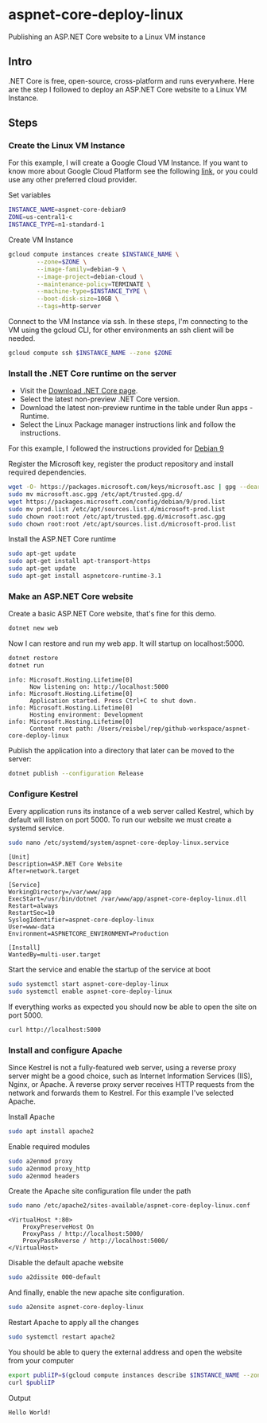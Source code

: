 # aspnet-core-deploy-linux

Publishing an ASP.NET Core website to a Linux VM instance

## Intro

.NET Core is free, open-source, cross-platform and runs everywhere. Here are the step I followed to deploy an ASP.NET Core website to a Linux VM Instance.

## Steps

### Create the Linux VM Instance

For this example, I will create a Google Cloud VM Instance. If you want to know more about Google Cloud Platform see the following [link](https://cloud.google.com/ai-platform/deep-learning-vm/docs/quickstart-cli), or you could use any other preferred cloud provider.

Set variables

```bash
INSTANCE_NAME=aspnet-core-debian9
ZONE=us-central1-c
INSTANCE_TYPE=n1-standard-1
```

Create VM Instance

```bash
gcloud compute instances create $INSTANCE_NAME \
        --zone=$ZONE \
        --image-family=debian-9 \
        --image-project=debian-cloud \
        --maintenance-policy=TERMINATE \
        --machine-type=$INSTANCE_TYPE \
        --boot-disk-size=10GB \
        --tags=http-server
```

Connect to the VM Instance via ssh. In these steps, I'm connecting to the VM using the gcloud CLI, for other environments an ssh client will be needed.

```bash
gcloud compute ssh $INSTANCE_NAME --zone $ZONE
```

### Install the .NET Core runtime on the server

* Visit the [Download .NET Core page](https://dotnet.microsoft.com/download/dotnet-core).
* Select the latest non-preview .NET Core version.
* Download the latest non-preview runtime in the table under Run apps - Runtime.
* Select the Linux Package manager instructions link and follow the instructions.

For this example, I followed the instructions provided for [Debian 9](https://docs.microsoft.com/en-us/dotnet/core/install/linux-package-manager-debian9)

Register the Microsoft key, register the product repository and install required dependencies.

```bash
wget -O- https://packages.microsoft.com/keys/microsoft.asc | gpg --dearmor > microsoft.asc.gpg
sudo mv microsoft.asc.gpg /etc/apt/trusted.gpg.d/
wget https://packages.microsoft.com/config/debian/9/prod.list
sudo mv prod.list /etc/apt/sources.list.d/microsoft-prod.list
sudo chown root:root /etc/apt/trusted.gpg.d/microsoft.asc.gpg
sudo chown root:root /etc/apt/sources.list.d/microsoft-prod.list
```

Install the ASP.NET Core runtime

```bash
sudo apt-get update
sudo apt-get install apt-transport-https
sudo apt-get update
sudo apt-get install aspnetcore-runtime-3.1
```

### Make an ASP.NET Core website

Create a basic ASP.NET Core website, that's fine for this demo.

```bash
dotnet new web
```

Now I can restore and run my web app. It will startup on localhost:5000.

```bash
dotnet restore
dotnet run
```

```output
info: Microsoft.Hosting.Lifetime[0]
      Now listening on: http://localhost:5000
info: Microsoft.Hosting.Lifetime[0]
      Application started. Press Ctrl+C to shut down.
info: Microsoft.Hosting.Lifetime[0]
      Hosting environment: Development
info: Microsoft.Hosting.Lifetime[0]
      Content root path: /Users/reisbel/rep/github-workspace/aspnet-core-deploy-linux
```

Publish the application into a directory that later can be moved to the server:

```bash
dotnet publish --configuration Release
```

### Configure Kestrel

Every application runs its instance of a web server called Kestrel, which by default will listen on port 5000. To run our website we must create a systemd service.

```bash
sudo nano /etc/systemd/system/aspnet-core-deploy-linux.service
```

```config
[Unit]
Description=ASP.NET Core Website
After=network.target

[Service]
WorkingDirectory=/var/www/app
ExecStart=/usr/bin/dotnet /var/www/app/aspnet-core-deploy-linux.dll
Restart=always
RestartSec=10
SyslogIdentifier=aspnet-core-deploy-linux
User=www-data
Environment=ASPNETCORE_ENVIRONMENT=Production

[Install]
WantedBy=multi-user.target
```

Start the service and enable the startup of the service at boot

```bash
sudo systemctl start aspnet-core-deploy-linux
sudo systemctl enable aspnet-core-deploy-linux
```

If everything works as expected you should now be able to open the site on port 5000.

```bash
curl http://localhost:5000
```

### Install and configure Apache

Since Kestrel is not a fully-featured web server, using a reverse proxy server might be a good choice, such as Internet Information Services (IIS), Nginx, or Apache. A reverse proxy server receives HTTP requests from the network and forwards them to Kestrel. For this example I've selected Apache.

Install Apache

```bash
sudo apt install apache2
```

Enable required modules

```bash
sudo a2enmod proxy
sudo a2enmod proxy_http
sudo a2enmod headers
```

Create the Apache site configuration file under the path

```bash
sudo nano /etc/apache2/sites-available/aspnet-core-deploy-linux.conf
```

```config
<VirtualHost *:80>
    ProxyPreserveHost On
    ProxyPass / http://localhost:5000/
    ProxyPassReverse / http://localhost:5000/
</VirtualHost>
````

Disable the default apache website

```bash
sudo a2dissite 000-default
```

And finally, enable the new apache site configuration.

```bash
sudo a2ensite aspnet-core-deploy-linux
```

Restart Apache to apply all the changes

```bash
sudo systemctl restart apache2
```

You should be able to query the external address and open the website from your computer

```bash
export publiIP=$(gcloud compute instances describe $INSTANCE_NAME --zone=$ZONE --format="value(networkInterfaces[0].accessConfigs.natIP)")
curl $publiIP
```

Output

```bash
Hello World!
```

